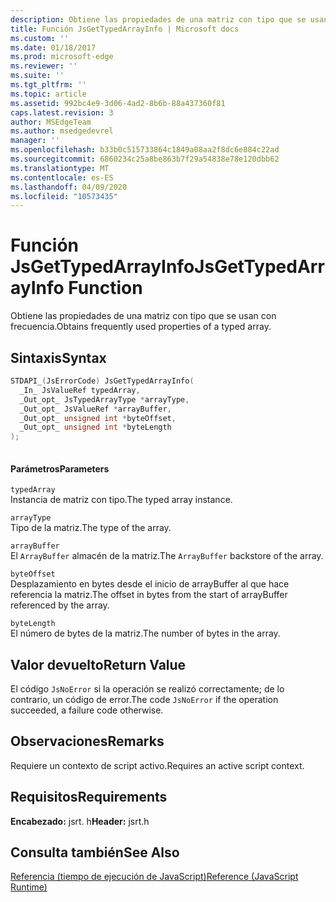 ```yaml
---
description: Obtiene las propiedades de una matriz con tipo que se usan con frecuencia.
title: Función JsGetTypedArrayInfo | Microsoft docs
ms.custom: ''
ms.date: 01/18/2017
ms.prod: microsoft-edge
ms.reviewer: ''
ms.suite: ''
ms.tgt_pltfrm: ''
ms.topic: article
ms.assetid: 992bc4e9-3d06-4ad2-8b6b-88a437360f81
caps.latest.revision: 3
author: MSEdgeTeam
ms.author: msedgedevrel
manager: ''
ms.openlocfilehash: b33b0c515733864c1849a08aa2f8dc6e884c22ad
ms.sourcegitcommit: 6860234c25a8be863b7f29a54838e78e120dbb62
ms.translationtype: MT
ms.contentlocale: es-ES
ms.lasthandoff: 04/09/2020
ms.locfileid: "10573435"
---
```

# <span data-ttu-id="8fabf-103">Función JsGetTypedArrayInfo</span><span class="sxs-lookup"><span data-stu-id="8fabf-103">JsGetTypedArrayInfo Function</span></span>
<span data-ttu-id="8fabf-104">Obtiene las propiedades de una matriz con tipo que se usan con frecuencia.</span><span class="sxs-lookup"><span data-stu-id="8fabf-104">Obtains frequently used properties of a typed array.</span></span>  
  
## <span data-ttu-id="8fabf-105">Sintaxis</span><span class="sxs-lookup"><span data-stu-id="8fabf-105">Syntax</span></span>  
  
```cpp  
STDAPI_(JsErrorCode) JsGetTypedArrayInfo(  
  _In_ JsValueRef typedArray,  
  _Out_opt_ JsTypedArrayType *arrayType,  
  _Out_opt_ JsValueRef *arrayBuffer,  
  _Out_opt_ unsigned int *byteOffset,  
  _Out_opt_ unsigned int *byteLength  
);  
  
```  
  
#### <span data-ttu-id="8fabf-106">Parámetros</span><span class="sxs-lookup"><span data-stu-id="8fabf-106">Parameters</span></span>  
 `typedArray`  
 <span data-ttu-id="8fabf-107">Instancia de matriz con tipo.</span><span class="sxs-lookup"><span data-stu-id="8fabf-107">The typed array instance.</span></span>  
  
 `arrayType`  
 <span data-ttu-id="8fabf-108">Tipo de la matriz.</span><span class="sxs-lookup"><span data-stu-id="8fabf-108">The type of the array.</span></span>  
  
 `arrayBuffer`  
 <span data-ttu-id="8fabf-109">El `ArrayBuffer` almacén de la matriz.</span><span class="sxs-lookup"><span data-stu-id="8fabf-109">The `ArrayBuffer` backstore of the array.</span></span>  
  
 `byteOffset`  
 <span data-ttu-id="8fabf-110">Desplazamiento en bytes desde el inicio de arrayBuffer al que hace referencia la matriz.</span><span class="sxs-lookup"><span data-stu-id="8fabf-110">The offset in bytes from the start of arrayBuffer referenced by the array.</span></span>  
  
 `byteLength`  
 <span data-ttu-id="8fabf-111">El número de bytes de la matriz.</span><span class="sxs-lookup"><span data-stu-id="8fabf-111">The number of bytes in the array.</span></span>  
  
## <span data-ttu-id="8fabf-112">Valor devuelto</span><span class="sxs-lookup"><span data-stu-id="8fabf-112">Return Value</span></span>  
 <span data-ttu-id="8fabf-113">El código `JsNoError` si la operación se realizó correctamente; de lo contrario, un código de error.</span><span class="sxs-lookup"><span data-stu-id="8fabf-113">The code `JsNoError` if the operation succeeded, a failure code otherwise.</span></span>  
  
## <span data-ttu-id="8fabf-114">Observaciones</span><span class="sxs-lookup"><span data-stu-id="8fabf-114">Remarks</span></span>  
 <span data-ttu-id="8fabf-115">Requiere un contexto de script activo.</span><span class="sxs-lookup"><span data-stu-id="8fabf-115">Requires an active script context.</span></span>  
  
## <span data-ttu-id="8fabf-116">Requisitos</span><span class="sxs-lookup"><span data-stu-id="8fabf-116">Requirements</span></span>  
 <span data-ttu-id="8fabf-117">**Encabezado:** jsrt. h</span><span class="sxs-lookup"><span data-stu-id="8fabf-117">**Header:** jsrt.h</span></span>  
  
## <span data-ttu-id="8fabf-118">Consulta también</span><span class="sxs-lookup"><span data-stu-id="8fabf-118">See Also</span></span>  
 [<span data-ttu-id="8fabf-119">Referencia (tiempo de ejecución de JavaScript)</span><span class="sxs-lookup"><span data-stu-id="8fabf-119">Reference (JavaScript Runtime)</span></span>](../chakra-hosting/reference-javascript-runtime.md)